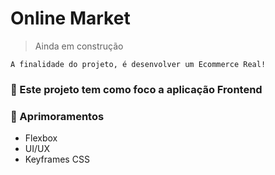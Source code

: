 # Online Market

> Ainda em construção

```
A finalidade do projeto, é desenvolver um Ecommerce Real!
```

### :department_store: Este projeto tem como foco a aplicação Frontend

### :pushpin: Aprimoramentos
<ul>
<li>Flexbox </li>
<li>UI/UX </li>
<li>Keyframes CSS </li>
</li>
